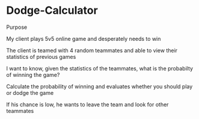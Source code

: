 # Dodge-Calculator

Purpose

My client plays 5v5 online game and desperately needs to win

The client is teamed with 4 random teammates and able to view their statistics of previous games

I want to know, given the statistics of the teammates, what is the probabilty of winning the game?

Calculate the probability of winning and evaluates whether you should play or dodge the game

If his chance is low, he wants to leave the team and look for other teammates

